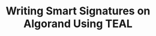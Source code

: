 ---
title: "Writing Smart Signatures on Algorand Using TEAL"
description: "This tutorial will be about developing smart contracts and signatures on the Algorand blockchain, covering the basics of TEAL and understanding the structures and opcodes used in TEAL smart signatures."
type: "tutorial"
category: "DappRadar,Algorand Components,Smart Contract"
difficulty: "Intermediate"
summary: "Develop smart contracts and signatures using TEAL"
file_path: ""
image: "https://assets-global.website-files.com/5e39e095596498a8b9624af1/5ffca6e3e0d8ad9231cc2af6_Portfolio-course---final.png"
link: "https://dappradar.com/blog/writing-smart-signatures-on-algorand-using-teal"
status: "open"
---